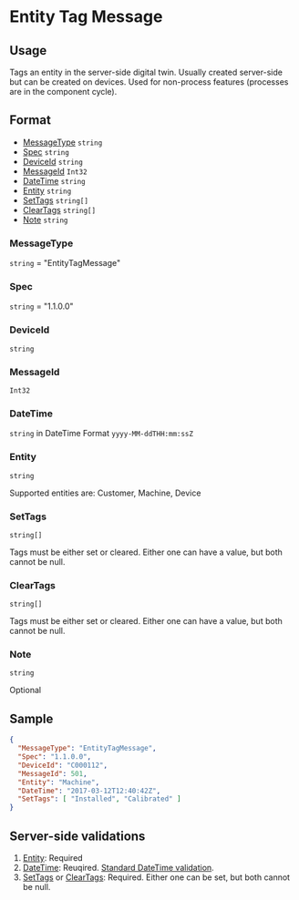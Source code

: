 # Entity Tag Message
## Usage
Tags an entity in the server-side digital twin. Usually created server-side but can be created on devices. Used for non-process features (processes are in the component cycle).

## Format
* [MessageType](#messagetype) ```string```
* [Spec](#spec) ```string```
* [DeviceId](#deviceid) ```string```
* [MessageId](#messageid) ```Int32```
* [DateTime](#datetime) ```string```
* [Entity](#entity) ```string```
* [SetTags](#settags) ```string[]```
* [ClearTags](#cleartags) ```string[]```
* [Note](#note) ```string```

### MessageType
```string``` = "EntityTagMessage"
### Spec
```string``` = "1.1.0.0"
### DeviceId
```string``` 
### MessageId
```Int32```
### DateTime
```string``` in DateTime Format ```yyyy-MM-ddTHH:mm:ssZ```
### Entity
```string``` 

Supported entities are: Customer, Machine, Device

### SetTags
```string[]```

Tags must be either set or cleared. Either one can have a value, but both cannot be null.

### ClearTags
```string[]```

Tags must be either set or cleared. Either one can have a value, but both cannot be null.

### Note
```string``` 

Optional

## Sample
```JSON
{
  "MessageType": "EntityTagMessage",
  "Spec": "1.1.0.0",
  "DeviceId": "C000112",
  "MessageId": 501,
  "Entity": "Machine",
  "DateTime": "2017-03-12T12:40:42Z",
  "SetTags": [ "Installed", "Calibrated" ]
}

```

## Server-side validations
1. [Entity](#entity): Required
2. [DateTime](#datetime): Reuqired. [Standard DateTime validation](../00-UsageNotes/DateTime-Formatting.md#standardddateTimevalidation).
3. [SetTags](#settags) or [ClearTags](#cleartags): Required. Either one can be set, but both cannot be null.

